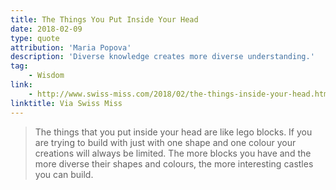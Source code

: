 ```yaml
---
title: The Things You Put Inside Your Head
date: 2018-02-09
type: quote
attribution: 'Maria Popova'
description: 'Diverse knowledge creates more diverse understanding.'
tag:
    - Wisdom
link:
    - http://www.swiss-miss.com/2018/02/the-things-inside-your-head.html
linktitle: Via Swiss Miss
---
```

>The things that you put inside your head are like lego blocks. If you are trying to build with just with one shape and one colour your creations will always be limited. The more blocks you have and the more diverse their shapes and colours, the more interesting castles you can build.